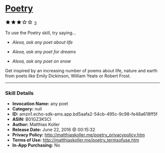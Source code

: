 # [Poetry](http://alexa.amazon.com/#skills/amzn1.echo-sdk-ams.app.bd5aafa2-54cb-495c-9c98-fe48a618ff5f)
![3 stars](../../images/ic_star_black_18dp_1x.png)![3 stars](../../images/ic_star_black_18dp_1x.png)![3 stars](../../images/ic_star_black_18dp_1x.png)![3 stars](../../images/ic_star_border_black_18dp_1x.png)![3 stars](../../images/ic_star_border_black_18dp_1x.png) 3

To use the Poetry skill, try saying...

* *Alexa, ask any poet about life*

* *Alexa, ask any poet for dreams*

* *Alexa, ask any poet on snow*

Get inspired by an increasing number of poems about life, nature and earth from poets like Emily Dickinson, William Yeats or Robert Frost.

***

### Skill Details

* **Invocation Name:** any poet
* **Category:** null
* **ID:** amzn1.echo-sdk-ams.app.bd5aafa2-54cb-495c-9c98-fe48a618ff5f
* **ASIN:** B01GZ3K5CI
* **Author:** Matthias Koller
* **Release Date:** June 22, 2016 @ 00:15:32
* **Privacy Policy:** http://matthiaskoller.me/poetry_privacypolicy.htm
* **Terms of Use:** http://matthiaskoller.me/poetry_termsofuse.htm
* **In-App Purchasing:** No
